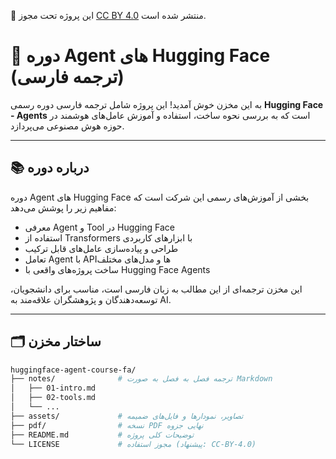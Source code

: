📄 این پروژه تحت مجوز [CC BY 4.0](https://creativecommons.org/licenses/by/4.0/) منتشر شده است.

# 🤖 دوره Agent های Hugging Face (ترجمه فارسی)

به این مخزن خوش آمدید! این پروژه شامل ترجمه فارسی دوره رسمی **Hugging Face - Agents** است که به بررسی نحوه ساخت، استفاده و آموزش عامل‌های هوشمند در حوزه هوش مصنوعی می‌پردازد.

---

## 📚 درباره دوره

دوره Agent های Hugging Face بخشی از آموزش‌های رسمی این شرکت است که مفاهیم زیر را پوشش می‌دهد:

- معرفی Agent و Tool در Hugging Face
- استفاده از Transformers با ابزارهای کاربردی
- طراحی و پیاده‌سازی عامل‌های قابل ترکیب
- تعامل Agent با APIها و مدل‌های مختلف
- ساخت پروژه‌های واقعی با Hugging Face Agents

این مخزن ترجمه‌ای از این مطالب به زبان فارسی است، مناسب برای دانشجویان، توسعه‌دهندگان و پژوهشگران علاقه‌مند به AI.

---

## 🗂 ساختار مخزن

```bash
huggingface-agent-course-fa/
├── notes/              # ترجمه فصل به فصل به صورت Markdown
│   ├── 01-intro.md
│   ├── 02-tools.md
│   └── ...
├── assets/             # تصاویر، نمودارها و فایل‌های ضمیمه
├── pdf/                # نسخه PDF نهایی جزوه
├── README.md           # توضیحات کلی پروژه
└── LICENSE             # مجوز استفاده (پیشنهاد: CC-BY-4.0)
